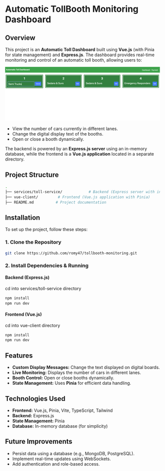 # Automatic TollBooth Monitoring Dashboard

## Overview
This project is an **Automatic Toll Dashboard** built using **Vue.js** (with Pinia for state management) and **Express.js**. The dashboard provides real-time monitoring and control of an automatic toll booth, allowing users to:

![Toll Dashboard](./project-screenshots/toll-dashboard.png)

- View the number of cars currently in different lanes.
- Change the digital display text of the booths.
- Open or close a booth dynamically.

The backend is powered by an **Express.js server** using an in-memory database, while the frontend is a **Vue.js application** located in a separate directory.

## Project Structure
```bash
.
├── services/toll-service/            # Backend (Express server with in-memory DB)
├── vue-client/         # Frontend (Vue.js application with Pinia)
├── README.md          # Project documentation
```

## Installation
To set up the project, follow these steps:

### 1. Clone the Repository
```bash
git clone https://github.com/romy47/tollbooth-monitoring.git
```

### 2. Install Dependencies & Running
#### Backend (Express.js)
cd into services/toll-service directory
```bash
npm install
npm run dev
```

#### Frontend (Vue.js)
cd into vue-client directory
```bash
npm install
npm run dev
```

## Features
- **Custom Display Messages:** Change the text displayed on digital boards.
- **Live Monitoring:** Displays the number of cars in different lanes.
- **Booth Control:** Open or close booths dynamically.
- **State Management:** Uses **Pinia** for efficient data handling.

## Technologies Used
- **Frontend:** Vue.js, Pinia, Vite, TypeScript, Tailwind
- **Backend:** Express.js
- **State Management:** Pinia
- **Database:** In-memory database (for simplicity)

## Future Improvements
- Persist data using a database (e.g., MongoDB, PostgreSQL).
- Implement real-time updates using WebSockets.
- Add authentication and role-based access.
